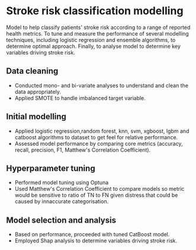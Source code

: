 # Stroke risk classification modelling

Model to help classify patients' stroke risk according to a range of reported health metrics. To tune and measure the performance of several modelling techniques, including logistic regression and ensemble algorithms, to determine optimal approach. Finally, to analyse model to determine key variables driving stroke risk.

## Data cleaning

- Conducted mono- and bi-variate analyses to understand and clean the data appropriately.
- Applied SMOTE to handle imbalanced target variable.

## Initial modelling

- Applied logistic regression,random forest, knn, svm, xgboost, lgbm and catboost algorithms to dataset to get feel for relative performance.
- Assessed model performance by comparing core metrics (accuracy, recall, precision, F1, Matthew's Correlation Coefficient).

## Hyperparameter tuning

- Performed model tuning using Optuna
- Used Matthew's Correlation Coefficient to compare models so metric would be sensitive to ratio of TN to FN given distress that could be caused by innaccurate categorisation.

## Model selection and analysis

- Based on performance, proceeded with tuned CatBoost model.
- Employed Shap analysis to determine variables driving stroke risk.

